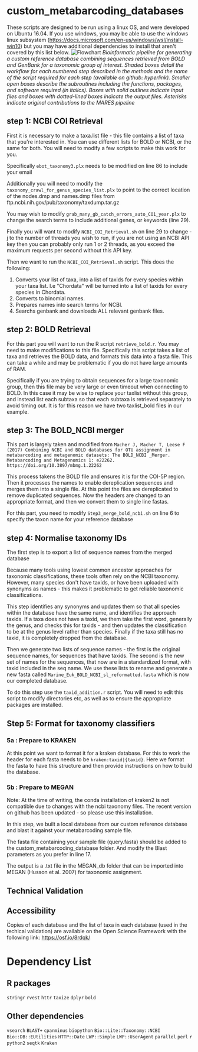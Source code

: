 # custom_metabarcoding_databases

These scripts are designed to be run using a linux OS, and were developed on Ubuntu 16.04. If you use windows, you may be able to use the windows linux subsystem (https://docs.microsoft.com/en-us/windows/wsl/install-win10) but you may have additional dependencies to install that aren't covered by this list below.
![Flowchart](https://github.com/wpearman1996/custom_metabarcoding_databases/blob/master/Flowchart_metabarcodingdb.svg)
*Bioinformatic pipeline for generating a custom reference database combining sequences retrieved from BOLD and GenBank for a taxonomic group of interest. Shaded boxes detail the workflow for each numbered step described in the methods and the name of the script required for each step (available on github: hyperlink). Smaller open boxes describe the subroutines including the functions, packages, and software required (in italics). Boxes with solid outlines indicate input files and boxes with dotted-lined boxes indicate the output files. Asterisks indicate original contributions to the MARES pipeline*
## step 1: NCBI COI Retrieval

First it is necessary to make a taxa.list file - this file contains a list of taxa that you're interested in. You can use different lists
for BOLD or NCBI, or the same for both. You will need to modify a few scripts to make this work for you. 

Specifically `ebot_taxonomy3.plx` needs to be modified on line 86 to include your email

Additionally you will need to modify the `taxonomy_crawl_for_genus_species_list.plx` to point to the correct location of the nodes.dmp and names.dmp files from ftp.ncbi.nih.gov/pub/taxonomy/taxdump.tar.gz

You may wish to modify `grab_many_gb_catch_errors_auto_CO1_year.plx` to change the search terms to include additional genes, or keywords (line 29).

Finally you will want to modify  `NCBI_COI_Retrieval.sh` on line 29 to change -j to the number of threads you wish to run, if you are not using an NCBI API key then you can probably only run 1 or 2 threads, as you exceed the maximum requests per second without this API key.

Then we want to run the `NCBI_COI_Retrieval.sh` script. 
This does the following:
1) Converts your list of taxa, into a list of taxids for every species within your taxa list. I.e "Chordata" will be turned into a list of taxids for every species in Chordata.
2) Converts to binomial names.
3) Prepares names into search terms for NCBI.
4) Searchs genbank and downloads ALL relevant genbank files.

## step 2: BOLD Retrieval

For this part you will want to run the R script `retrieve_bold.r`. You may need to make modifications to this file. Specifically this script takes a list of taxa and retrieves the BOLD data, and formats this data into a fasta file. This can take a while and may be problematic if you do not have large amounts of RAM. 

Specifically if you are trying to obtain sequences for a large taxonomic group, then this file may be very large or even timeout when connecting to BOLD. In this case it may be wise to replace your taxlist without this group, and instead list each subtaxa so that each subtaxa is retrieved separately to avoid timing out. It is for this reason we have two taxlist_bold files in our example.

## step 3: The BOLD_NCBI merger

This part is largely taken and modified from `Macher J, Macher T, Leese F (2017) Combining NCBI and BOLD databases for OTU assignment in metabarcoding and metagenomic datasets: The BOLD_NCBI _Merger. Metabarcoding and Metagenomics 1: e22262. https://doi.org/10.3897/mbmg.1.22262`

This process takens the BOLD file and ensures it is for the COI-5P region. Then it processes the names to enable dereplication sequences and merges them into a single file. At this point the files are dereplicated to remove duplicated sequences. Now the headers are changed to an appropriate format, and then we convert them to single line fastas.

For this part, you need to modify  `Step3_merge_bold_ncbi.sh` on line 6 to specify the taxon name for your reference database

## step 4: Normalise taxonomy IDs

The first step is to export a list of sequence names from the merged database

Because many tools using lowest common ancestor approaches for taxonomic classifications, these tools often rely on the NCBI taxonomy. However, many species don't have taxids, or have been uploaded with synonyms as names - this makes it problematic to get reliable taxonomic classifications.

This step identifies any synonyms and updates them so that all species within the database have the same name, and identifies the approach taxids. If a taxa does not have a taxid, we them take the first word, generally the genus, and checks this for taxids - and then updates the classification to be at the genus level rather than species. Finally if the taxa still has no taxid, it is completely dropped from the database.  

Then we generate two lists of sequence names - the first is the original sequence names, for sequences that have taxids. The second is the new set of names for the sequences, that now are in a standardized format, with taxid included in the seq name.
We use these lists to rename and generate a new fasta called `Marine_Euk_BOLD_NCBI_sl_reformatted.fasta` which is now our completed database.

To do this step use the `taxid_addition.r` script. You will need to edit this script to modify directories etc, as well as to ensure the appropriate packages are installed. 

## Step 5: Format for taxonomy classifiers

### 5a : Prepare to KRAKEN 
At this point we want to format it for a kraken database. For this to work the header for each fasta needs to be `kraken:taxid|{taxid}`. Here we format the fasta to have this structure and then provide instructions on how to build the database.

### 5b : Prepare to MEGAN 
Note: At the time of writing, the conda installation of kraken2 is not compatible due to changes with the ncbi taxonomy files. The recent version on github has been updated - so please use this installation. 


In this step, we built a local database from our custom reference database and blast it against your metabarcoding sample file.

The fasta file containing your sample file (query.fasta) should be added to the custom_metabarcoding_database folder. And modify the Blast parameters as you prefer in line 17. 

The output is a .txt file in the MEGAN_db folder that can be imported into MEGAN (Husson et al. 2007) for taxonomic assignment.  

## Technical Validation

## Accessibility
Copies of each database and the list of taxa in each database (used in the techical validation) are available on the Open Science Framework with the following link: https://osf.io/8rdqk/

# Dependency List
## R packages
`stringr`
`rvest`
`httr`
`taxize`
`dplyr`
`bold`

## Other dependencies
`vsearch`
`BLAST+`
`cpanminus`
`biopython`
`Bio::Lite::Taxonomy::NCBI`
`Bio::DB::EUtilities`
`HTTP::Date`
`LWP::Simple`
`LWP::UserAgent`
`parallel`
`perl`
`r`
`python2`
`seqtk`
`Kraken`
